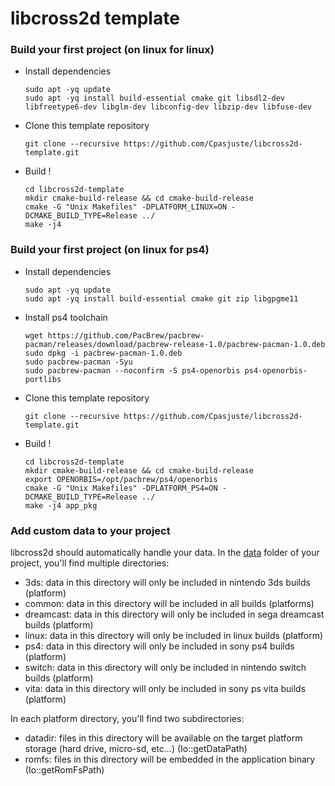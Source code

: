 # libcross2d template

### Build your first project (on linux for linux)

- Install dependencies
  ```
  sudo apt -yq update
  sudo apt -yq install build-essential cmake git libsdl2-dev libfreetype6-dev libglm-dev libconfig-dev libzip-dev libfuse-dev
  ```
- Clone this template repository
  ```
  git clone --recursive https://github.com/Cpasjuste/libcross2d-template.git
  ```
- Build !
  ```
  cd libcross2d-template
  mkdir cmake-build-release && cd cmake-build-release
  cmake -G "Unix Makefiles" -DPLATFORM_LINUX=ON -DCMAKE_BUILD_TYPE=Release ../
  make -j4
  ```

### Build your first project (on linux for ps4)

- Install dependencies
  ```
  sudo apt -yq update
  sudo apt -yq install build-essential cmake git zip libgpgme11
  ```
- Install ps4 toolchain
  ```
  wget https://github.com/PacBrew/pacbrew-pacman/releases/download/pacbrew-release-1.0/pacbrew-pacman-1.0.deb
  sudo dpkg -i pacbrew-pacman-1.0.deb
  sudo pacbrew-pacman -Syu
  sudo pacbrew-pacman --noconfirm -S ps4-openorbis ps4-openorbis-portlibs
  ```
- Clone this template repository
  ```
  git clone --recursive https://github.com/Cpasjuste/libcross2d-template.git
  ```
- Build !
  ```
  cd libcross2d-template
  mkdir cmake-build-release && cd cmake-build-release
  export OPENORBIS=/opt/pacbrew/ps4/openorbis
  cmake -G "Unix Makefiles" -DPLATFORM_PS4=ON -DCMAKE_BUILD_TYPE=Release ../
  make -j4 app_pkg
  ```

### Add custom data to your project
libcross2d should automatically handle your data. In the [data](https://github.com/Cpasjuste/libcross2d-template/tree/master/data) folder of your project, you'll find multiple directories:
  - 3ds: data in this directory will only be included in nintendo 3ds builds (platform)
  - common: data in this directory will be included in all builds (platforms)
  - dreamcast: data in this directory will only be included in sega dreamcast builds (platform)
  - linux: data in this directory will only be included in linux builds (platform)
  - ps4: data in this directory will only be included in sony ps4 builds (platform)
  - switch: data in this directory will only be included in nintendo switch builds (platform)
  - vita: data in this directory will only be included in sony ps vita builds (platform)

In each platform directory, you'll find two subdirectories:
  - datadir: files in this directory will be available on the target platform storage (hard drive, micro-sd, etc...) (Io::getDataPath)
  - romfs: files in this directory will be embedded in the application binary (Io::getRomFsPath)
